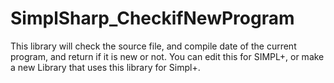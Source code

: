 # SimplSharp_CheckifNewProgram

This library will check the source file, and compile date of the current program, and return if it is new or not. 
You can edit this for SIMPL+, or make a new Library that uses this library for Simpl+.
